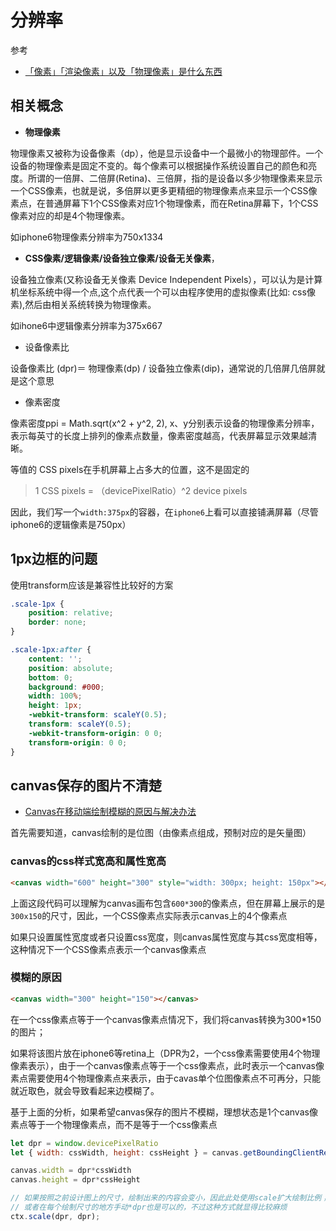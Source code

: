 
分辨率
===
参考
* [「像素」「渲染像素」以及「物理像素」是什么东西](https://www.zhihu.com/question/27261444/answer/35898885)

## 相关概念
* **物理像素**

物理像素又被称为设备像素（dp），他是显示设备中一个最微小的物理部件。一个设备的物理像素是固定不变的。每个像素可以根据操作系统设置自己的颜色和亮度。所谓的一倍屏、二倍屏(Retina)、三倍屏，指的是设备以多少物理像素来显示一个CSS像素，也就是说，多倍屏以更多更精细的物理像素点来显示一个CSS像素点，在普通屏幕下1个CSS像素对应1个物理像素，而在Retina屏幕下，1个CSS像素对应的却是4个物理像素。

如iphone6物理像素分辨率为750x1334

* **CSS像素/逻辑像素/设备独立像素/设备无关像素**，

设备独立像素(又称设备无关像素 Device Independent Pixels），可以认为是计算机坐标系统中得一个点,这个点代表一个可以由程序使用的虚拟像素(比如: css像素),然后由相关系统转换为物理像素。

如ihone6中逻辑像素分辨率为375x667

* 设备像素比 

设备像素比 (dpr)＝ 物理像素(dp) / 设备独立像素(dip)，通常说的几倍屏几倍屏就是这个意思

* 像素密度

像素密度ppi = Math.sqrt(x^2 + y^2, 2), x、y分别表示设备的物理像素分辨率，表示每英寸的长度上排列的像素点数量，像素密度越高，代表屏幕显示效果越清晰。


等值的 CSS pixels在手机屏幕上占多大的位置，这不是固定的

>  1 CSS pixels = （devicePixelRatio）^2 device pixels

因此，我们写一个`width:375px`的容器，在`iphone6`上看可以直接铺满屏幕（尽管iphone6的逻辑像素是750px）

## 1px边框的问题

使用transform应该是兼容性比较好的方案
```css
.scale-1px {
    position: relative;
    border: none;
}

.scale-1px:after {
    content: '';
    position: absolute;
    bottom: 0;
    background: #000;
    width: 100%;
    height: 1px;
    -webkit-transform: scaleY(0.5);
    transform: scaleY(0.5);
    -webkit-transform-origin: 0 0;
    transform-origin: 0 0;
}
```

## canvas保存的图片不清楚
* [Canvas在移动端绘制模糊的原因与解决办法](https://segmentfault.com/a/1190000019007037)

首先需要知道，canvas绘制的是位图（由像素点组成，预制对应的是矢量图）

### canvas的css样式宽高和属性宽高
```html
<canvas width="600" height="300" style="width: 300px; height: 150px"></canvas>
```
上面这段代码可以理解为canvas画布包含`600*300`的像素点，但在屏幕上展示的是`300x150`的尺寸，因此，一个CSS像素点实际表示canvas上的4个像素点

如果只设置属性宽度或者只设置css宽度，则canvas属性宽度与其css宽度相等，这种情况下一个CSS像素点表示一个canvas像素点

### 模糊的原因
```html
<canvas width="300" height="150"></canvas>
```
在一个css像素点等于一个canvas像素点情况下，我们将canvas转换为300*150的图片；

如果将该图片放在iphone6等retina上（DPR为2，一个css像素需要使用4个物理像素表示），由于一个canvas像素点等于一个css像素点，此时表示一个canvas像素点需要使用4个物理像素点来表示，由于cavas单个位图像素点不可再分，只能就近取色，就会导致看起来边模糊了。

基于上面的分析，如果希望canvas保存的图片不模糊，理想状态是1个canvas像素点等于一个物理像素点，而不是等于一个css像素点
```js
let dpr = window.devicePixelRatio
let { width: cssWidth, height: cssHeight } = canvas.getBoundingClientRect();

canvas.width = dpr*cssWidth
canvas.height = dpr*cssHeight

// 如果按照之前设计图上的尺寸，绘制出来的内容会变小，因此此处使用scale扩大绘制比例；
// 或者在每个绘制尺寸的地方手动*dpr也是可以的，不过这种方式就显得比较麻烦
ctx.scale(dpr, dpr);
```